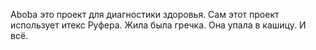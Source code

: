 Aboba это проект для диагностики здоровья.
Сам этот проект использует итекс Руфера.
Жила была гречка.
Она упала в кашицу.
И всё.
